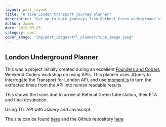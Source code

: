 ```yaml
---
layout: post_layout
title: "A live London transport journey planner"
description: "Get up to date journeys from Bethnal Green underground station"
Author: James
date: 2019-03-26
category: post
cover_image: "img/post_images/tfl_planner/tube_image.jpeg"
---
```


London Underground Planner
---------------------------------


This was a project initially created during an excellent <a href="https://foundersandcoders.com/" target="_blank">Founders and Coders</a> Weekend Coders workshop on using APIs. This planner uses JQuery to interrogate the Transport for London API, and use [moment.js](http://momentjs.com/) to turn the extracted times from the API into human readable results.

This shows the trains due to arrive at Bethnal Green tube station, their ETA and final destination.

Using TfL API with JQuery and Javascript.

The site can be found <a href="https://underwhelmed-ape.github.io/tfl_planner/" target="_blank">here</a> and the Github repository <a href="https://github.com/underwhelmed-ape/tfl_planner" target="_blank">here</a>